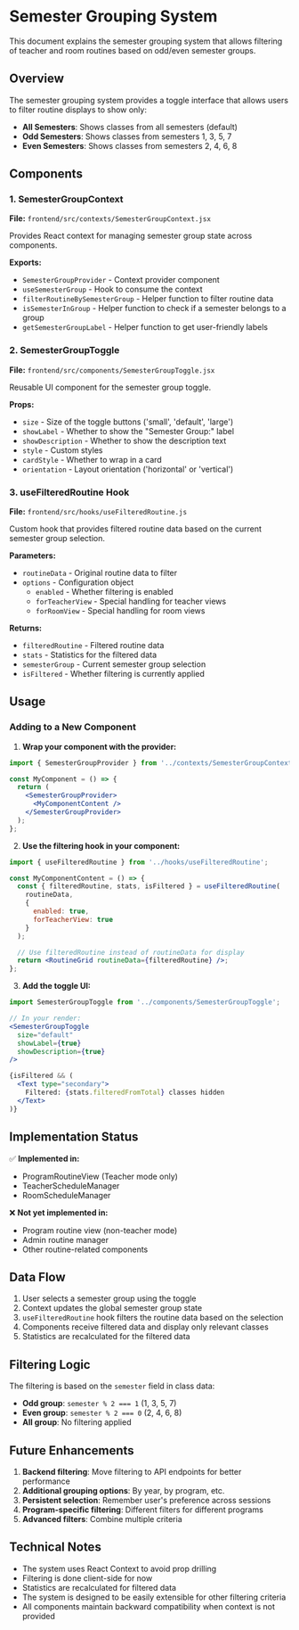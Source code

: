 # Semester Grouping System

This document explains the semester grouping system that allows filtering of teacher and room routines based on odd/even semester groups.

## Overview

The semester grouping system provides a toggle interface that allows users to filter routine displays to show only:
- **All Semesters**: Shows classes from all semesters (default)
- **Odd Semesters**: Shows classes from semesters 1, 3, 5, 7
- **Even Semesters**: Shows classes from semesters 2, 4, 6, 8

## Components

### 1. SemesterGroupContext
**File:** `frontend/src/contexts/SemesterGroupContext.jsx`

Provides React context for managing semester group state across components.

**Exports:**
- `SemesterGroupProvider` - Context provider component
- `useSemesterGroup` - Hook to consume the context
- `filterRoutineBySemesterGroup` - Helper function to filter routine data
- `isSemesterInGroup` - Helper function to check if a semester belongs to a group
- `getSemesterGroupLabel` - Helper function to get user-friendly labels

### 2. SemesterGroupToggle
**File:** `frontend/src/components/SemesterGroupToggle.jsx`

Reusable UI component for the semester group toggle.

**Props:**
- `size` - Size of the toggle buttons ('small', 'default', 'large')
- `showLabel` - Whether to show the "Semester Group:" label
- `showDescription` - Whether to show the description text
- `style` - Custom styles
- `cardStyle` - Whether to wrap in a card
- `orientation` - Layout orientation ('horizontal' or 'vertical')

### 3. useFilteredRoutine Hook
**File:** `frontend/src/hooks/useFilteredRoutine.js`

Custom hook that provides filtered routine data based on the current semester group selection.

**Parameters:**
- `routineData` - Original routine data to filter
- `options` - Configuration object
  - `enabled` - Whether filtering is enabled
  - `forTeacherView` - Special handling for teacher views
  - `forRoomView` - Special handling for room views

**Returns:**
- `filteredRoutine` - Filtered routine data
- `stats` - Statistics for the filtered data
- `semesterGroup` - Current semester group selection
- `isFiltered` - Whether filtering is currently applied

## Usage

### Adding to a New Component

1. **Wrap your component with the provider:**
```jsx
import { SemesterGroupProvider } from '../contexts/SemesterGroupContext';

const MyComponent = () => {
  return (
    <SemesterGroupProvider>
      <MyComponentContent />
    </SemesterGroupProvider>
  );
};
```

2. **Use the filtering hook in your component:**
```jsx
import { useFilteredRoutine } from '../hooks/useFilteredRoutine';

const MyComponentContent = () => {
  const { filteredRoutine, stats, isFiltered } = useFilteredRoutine(
    routineData, 
    { 
      enabled: true,
      forTeacherView: true 
    }
  );

  // Use filteredRoutine instead of routineData for display
  return <RoutineGrid routineData={filteredRoutine} />;
};
```

3. **Add the toggle UI:**
```jsx
import SemesterGroupToggle from '../components/SemesterGroupToggle';

// In your render:
<SemesterGroupToggle 
  size="default"
  showLabel={true}
  showDescription={true}
/>

{isFiltered && (
  <Text type="secondary">
    Filtered: {stats.filteredFromTotal} classes hidden
  </Text>
)}
```

## Implementation Status

✅ **Implemented in:**
- ProgramRoutineView (Teacher mode only)
- TeacherScheduleManager  
- RoomScheduleManager

❌ **Not yet implemented in:**
- Program routine view (non-teacher mode)
- Admin routine manager
- Other routine-related components

## Data Flow

1. User selects a semester group using the toggle
2. Context updates the global semester group state
3. `useFilteredRoutine` hook filters the routine data based on the selection
4. Components receive filtered data and display only relevant classes
5. Statistics are recalculated for the filtered data

## Filtering Logic

The filtering is based on the `semester` field in class data:
- **Odd group**: `semester % 2 === 1` (1, 3, 5, 7)
- **Even group**: `semester % 2 === 0` (2, 4, 6, 8)  
- **All group**: No filtering applied

## Future Enhancements

1. **Backend filtering**: Move filtering to API endpoints for better performance
2. **Additional grouping options**: By year, by program, etc.
3. **Persistent selection**: Remember user's preference across sessions
4. **Program-specific filtering**: Different filters for different programs
5. **Advanced filters**: Combine multiple criteria

## Technical Notes

- The system uses React Context to avoid prop drilling
- Filtering is done client-side for now
- Statistics are recalculated for filtered data
- The system is designed to be easily extensible for other filtering criteria
- All components maintain backward compatibility when context is not provided

